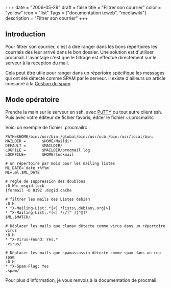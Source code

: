 +++
date = "2006-05-29"
draft = false
title = "Filtrer son courrier"
color = "yellow"
icon = "list"
Tags = ["documentation tcweb", "mediawiki"]
description = "Filtrer son courrier"
+++

Introduction
------------

Pour filtrer son courrier, c'est à dire ranger dans les bons répertoires
les courriels dès leur arrivé dans le bon dossier. Une solution est
d'utiliser procmail. L'avantage c'est que le filtrage est effectué
directement sur le serveur à la reception du mail.

Cela peut être utile pour ranger dans un répertoire spécifique les
messages qui ont été détecté comme SPAM par le serveur. Il existe
d'ailleurs un article consacré à la [Gestion du
spam](/wiki/gestion-du-spam)

Mode opératoire
---------------

Prendre la main sur le serveur en ssh, avec [PuTTY](/wiki/putty) ou
tout autre client ssh. Puis avec votre éditeur de fichier favoris,
éditer le fichier \~/.procmailrc

Voici un exemple de fichier .procmailrc :

    PATH=$HOME/bin:/usr/bin:/global/bin:/usr/ucb:/bin:/usr/local/bin:
    MAILDIR =       $HOME/Maildir
    DEFAULT =       $MAILDIR/
    LOGFILE =       $MAILDIR/procmail.log
    LOCKFILE=       $HOME/lockmail

    # un répertoire par mois pour les mailing listes
    ML_DATE=`date +%Y%m`                     
    ML=.ml.$ML_DATE

    # règle de suppression des doublons
    :0 Wh: msgid.lock
    |formail -D 8192 .msgid.cache

    # filtrer les mails des Listes debian
    :0 H
    * ^X-Mailing-List:.*[<].*lists\.debian\.org[>]
    * ^X-Mailing-List:.*[<] *\/[^ ][^@]*
    $ML.$MATCH/

    # Déplacer les mails que clamav détecte comme virus dans un répertoire virus
    :0 H
    * ^X-Virus-Found: Yes.*
    .virus/

    # Déplacer les mails que spamassassin détecte comme spam dans un rep spam
    :0 H
    * ^X-Spam-Flag: Yes
    .spam/

Pour plus d'information, je vous renvois à la documentation de procmail.
